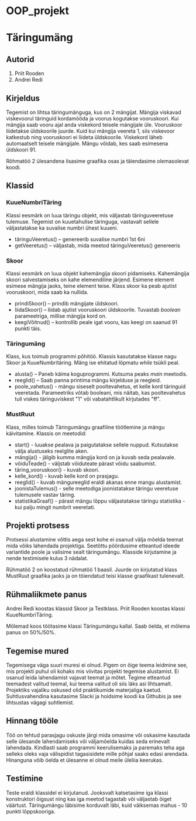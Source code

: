 # OOP_projekt
# Täringumäng

## Autorid

1. Priit Rooden
2. Andrei Redi

## Kirjeldus

Tegemist on lihtsa täringumänguga, kus on 2 mängijat. Mängija viskavad viskevoorul täringuid kordamööda ja voorus kogutakse vooruskoori. Kui mängija saab vooru ajal anda viskekord teisele mängijale üle. Vooruskoor liidetakse üldskoorile juurde. Kuid kui mängija veereta 1, siis viskevoor katkestub ning vooruskoori ei liideta üldskoorile. Viskekord läheb automaatselt teisele mängijale. Mängu võidab, kes saab esimesena üldskoori 91.

Rõhmatöö 2 ülesandena lisasime graafika osas ja täiendasime olemasolevat koodi. 



## Klassid

### KuueNumbriTäring

Klassi eesmärk on luua täringu objekt, mis väljastab täringuveeretuse tulemuse. Tegemist on kuuetahulise täringuga, vastavalt sellele väljastatakse ka suvalise numbri ühest kuueni.

- täringuVeeretus() – genereerib suvalise numbri 1st 6ni
- getVeeretus() – väljastab, mida meetod täringuVeeretus() genereeris

### Skoor

Klassi eesmärk on luua objekt kahemängija skoori pidamiseks. Kahemängija skoori salvestamiseks on kahe elemendiline järjend. Esimene element esimese mängija jaoks, teine element teise. Klass skoor ka peab ajutist vooruskoori, mida saab ka nullida.

- prindiSkoor() – prindib mängijate üldskoori.
- liidaSkoor() – liidab ajutist vooruskoori üldskoorile. Tuvastab *boolean* parameetriga, millise mängija kord on.
- keegiVõitnud() – kontrollib peale igat vooru, kas keegi on saanud 91 punkti täis.

### Täringumäng

Klass, kus toimub programmi põhitöö. Klassis kasutatakse klasse nagu Skoor ja KuueNumbritäring. Mäng ise ehitatud lõpmatu *while* tsükli peal.

- alusta() – Paneb käima koguprogrammi. Kutsuma peaks *main* meetodis.
- reeglid() – Saab panna printima mängu kirjelduse ja reegleid.
- poole_vahetus() - mängu siseselt pooltevahetus, et kelle kord täringuid veeretada. Parameetriks võtab booleani, mis näitab, kas pooltevahetus tuli viskes täringuviskest "1" või vabatahtlikult kirjutades "ff".



### MustRuut

Klass, milles toimub Täringumängu graafiline töötlemine ja mängu käivitamine. 
Klassis on meetodid:

- start()  -  luuakse pealava ja paigutatakse sellele nuppud. Kutsutakse välja alustuseks reelglite aken. 
- mängija()  - jälgib kumma mängija kord on ja kuvab seda pealavale.
- võiduTeade() - väljstab võiduteate pärast võidu saabumist. 
- täring_vooruskoor() - kuvab skoori.
- kelle_kord() - kuvab kelle kord on prasjagu.
- reeglid() - kuvab mängureeglid eraldi akanas enne mangu alustamist.
- joonistaTulemus() - selle meetodiga joonistatakse täringu veeretuse tulemusele vastav täring. 
- statistikaGraaf() - pärast mängu lõppu väljastatakse täringu statistika  - kui palju mingit numbrit veeretati.



## Projekti protsess

Protsessi alustamine võttis aega sest kohe ei osanud välja mõelda teemat mida võiks lahendada projektiga. Seetõttu pöördusime etteantud ideede variantide poole ja valisime sealt täringumängu.
Klasside kirjutamine ja nende testimisele kulus 3 nädalat.

Rühmatöö 2 on koostatud rühmatöö 1 baasil. Juurde on kirjutatud klass MustRuut graafika jaoks ja on töiendatud teisi klasse graafikast tulenevalt. 



## Rühmaliikmete panus

Andrei Redi koostas klassid Skoor ja Testklass. Priit Rooden koostas klassi KuueNumbriTäring.

Mõlemad koos töötasime klassi Täringumängu kallal. Saab öelda, et mõlema panus on 50%/50%.

## Tegemise mured

Tegemisega väga suuri muresi ei olnud. Pigem on õige teema leidmine see, mis projekti puhul oli kohaks mis viivitas projekti tegemise alustamist. Ei osanud leida lahendamist vajavat teemat ja mõtet. Tegime etteantud teemadest valitud teemal, kui teema valitud oli siis läks asi lihtsamalt. Projektiks vajaliku oskused olid praktikumide materjaliga kaetud. Suhtlusvahendina kasutasime Slacki ja hoidsime koodi ka Githubis ja see lihtsustas vägagi suhtlemist.

## Hinnang tööle

Töö on tehtud parasjagu oskuste järgi mida omasime või oskasime kasutada selle ülesande lahendamiseks või väljamõelda kuidas seda erinevalt lahendada. Kindlasti saab programmi keerulisemaks ja paremaks teha aga selleks oleks vaja välispidist tagasisidete mille põhjal saaks edasi arendada. Hinanguna võib öelda et ülesanne ei olnud meile üleliia keerukas.

## Testimine

Teste eraldi klassidel ei kirjutanud. Jooksvalt katsetasime iga klassi konstruktori õigsust ning kas iga meetod tagastab või väljastab õiget väärtust. Täringumängu läbisime korduvalt läbi, kuid väiksemas mahus - 10 punkti lõppskooriga.

